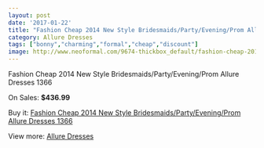 ```yaml
---
layout: post
date: '2017-01-22'
title: "Fashion Cheap 2014 New Style Bridesmaids/Party/Evening/Prom Allure Dresses 1366"
category: Allure Dresses
tags: ["bonny","charming","formal","cheap","discount"]
image: http://www.neoformal.com/9674-thickbox_default/fashion-cheap-2014-new-style-bridesmaids-party-evening-prom-allure-dresses-1366.jpg
---
```

Fashion Cheap 2014 New Style Bridesmaids/Party/Evening/Prom Allure Dresses 1366

On Sales: **$436.99**
<a href="https://www.neoformal.com/en/allure-dresses-2014/3353-fashion-cheap-2014-new-style-bridesmaids-party-evening-prom-allure-dresses-1366.html"><amp-img layout="responsive" width="600" height="600" src="//www.neoformal.com/9674-thickbox_default/fashion-cheap-2014-new-style-bridesmaids-party-evening-prom-allure-dresses-1366.jpg" alt="Fashion Cheap 2014 New Style Bridesmaids/Party/Evening/Prom Allure Dresses 1366 0" /></a>
<a href="https://www.neoformal.com/en/allure-dresses-2014/3353-fashion-cheap-2014-new-style-bridesmaids-party-evening-prom-allure-dresses-1366.html"><amp-img layout="responsive" width="600" height="600" src="//www.neoformal.com/9675-thickbox_default/fashion-cheap-2014-new-style-bridesmaids-party-evening-prom-allure-dresses-1366.jpg" alt="Fashion Cheap 2014 New Style Bridesmaids/Party/Evening/Prom Allure Dresses 1366 1" /></a>
<a href="https://www.neoformal.com/en/allure-dresses-2014/3353-fashion-cheap-2014-new-style-bridesmaids-party-evening-prom-allure-dresses-1366.html"><amp-img layout="responsive" width="600" height="600" src="//www.neoformal.com/9676-thickbox_default/fashion-cheap-2014-new-style-bridesmaids-party-evening-prom-allure-dresses-1366.jpg" alt="Fashion Cheap 2014 New Style Bridesmaids/Party/Evening/Prom Allure Dresses 1366 2" /></a>

Buy it: [Fashion Cheap 2014 New Style Bridesmaids/Party/Evening/Prom Allure Dresses 1366](https://www.neoformal.com/en/allure-dresses-2014/3353-fashion-cheap-2014-new-style-bridesmaids-party-evening-prom-allure-dresses-1366.html "Fashion Cheap 2014 New Style Bridesmaids/Party/Evening/Prom Allure Dresses 1366")

View more: [Allure Dresses](https://www.neoformal.com/en/38-allure-dresses-2014 "Allure Dresses")